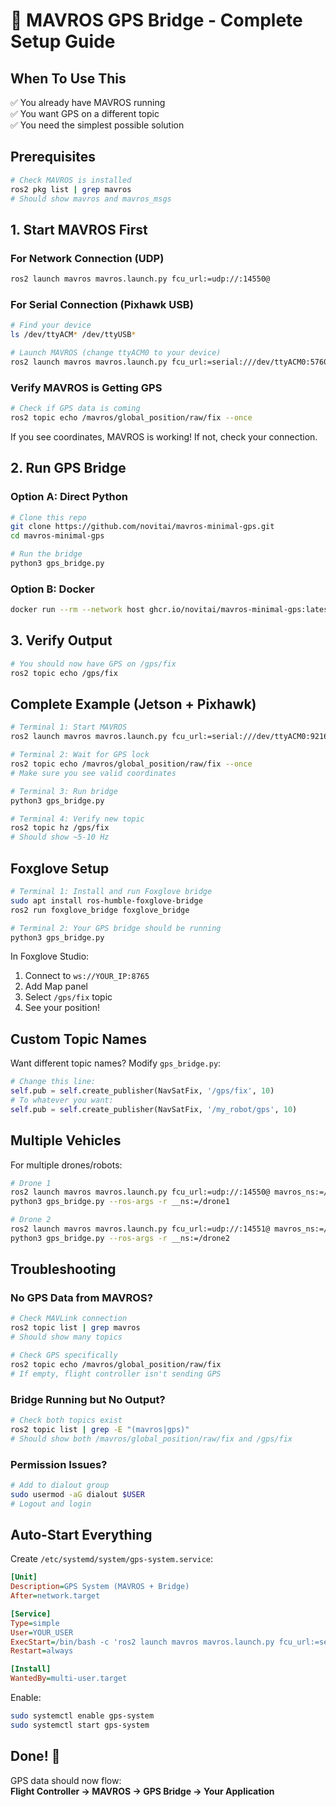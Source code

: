 # 🎯 MAVROS GPS Bridge - Complete Setup Guide

## When To Use This
✅ You already have MAVROS running  
✅ You want GPS on a different topic  
✅ You need the simplest possible solution  

## Prerequisites
```bash
# Check MAVROS is installed
ros2 pkg list | grep mavros
# Should show mavros and mavros_msgs
```

## 1. Start MAVROS First

### For Network Connection (UDP)
```bash
ros2 launch mavros mavros.launch.py fcu_url:=udp://:14550@
```

### For Serial Connection (Pixhawk USB)
```bash
# Find your device
ls /dev/ttyACM* /dev/ttyUSB*

# Launch MAVROS (change ttyACM0 to your device)
ros2 launch mavros mavros.launch.py fcu_url:=serial:///dev/ttyACM0:57600
```

### Verify MAVROS is Getting GPS
```bash
# Check if GPS data is coming
ros2 topic echo /mavros/global_position/raw/fix --once
```

If you see coordinates, MAVROS is working! If not, check your connection.

## 2. Run GPS Bridge

### Option A: Direct Python
```bash
# Clone this repo
git clone https://github.com/novitai/mavros-minimal-gps.git
cd mavros-minimal-gps

# Run the bridge
python3 gps_bridge.py
```

### Option B: Docker
```bash
docker run --rm --network host ghcr.io/novitai/mavros-minimal-gps:latest
```

## 3. Verify Output
```bash
# You should now have GPS on /gps/fix
ros2 topic echo /gps/fix
```

## Complete Example (Jetson + Pixhawk)

```bash
# Terminal 1: Start MAVROS
ros2 launch mavros mavros.launch.py fcu_url:=serial:///dev/ttyACM0:921600

# Terminal 2: Wait for GPS lock
ros2 topic echo /mavros/global_position/raw/fix --once
# Make sure you see valid coordinates

# Terminal 3: Run bridge
python3 gps_bridge.py

# Terminal 4: Verify new topic
ros2 topic hz /gps/fix
# Should show ~5-10 Hz
```

## Foxglove Setup

```bash
# Terminal 1: Install and run Foxglove bridge
sudo apt install ros-humble-foxglove-bridge
ros2 run foxglove_bridge foxglove_bridge

# Terminal 2: Your GPS bridge should be running
python3 gps_bridge.py
```

In Foxglove Studio:
1. Connect to `ws://YOUR_IP:8765`
2. Add Map panel
3. Select `/gps/fix` topic
4. See your position!

## Custom Topic Names

Want different topic names? Modify `gps_bridge.py`:

```python
# Change this line:
self.pub = self.create_publisher(NavSatFix, '/gps/fix', 10)
# To whatever you want:
self.pub = self.create_publisher(NavSatFix, '/my_robot/gps', 10)
```

## Multiple Vehicles

For multiple drones/robots:

```bash
# Drone 1
ros2 launch mavros mavros.launch.py fcu_url:=udp://:14550@ mavros_ns:=/drone1/mavros
python3 gps_bridge.py --ros-args -r __ns:=/drone1

# Drone 2
ros2 launch mavros mavros.launch.py fcu_url:=udp://:14551@ mavros_ns:=/drone2/mavros
python3 gps_bridge.py --ros-args -r __ns:=/drone2
```

## Troubleshooting

### No GPS Data from MAVROS?
```bash
# Check MAVLink connection
ros2 topic list | grep mavros
# Should show many topics

# Check GPS specifically
ros2 topic echo /mavros/global_position/raw/fix
# If empty, flight controller isn't sending GPS
```

### Bridge Running but No Output?
```bash
# Check both topics exist
ros2 topic list | grep -E "(mavros|gps)"
# Should show both /mavros/global_position/raw/fix and /gps/fix
```

### Permission Issues?
```bash
# Add to dialout group
sudo usermod -aG dialout $USER
# Logout and login
```

## Auto-Start Everything

Create `/etc/systemd/system/gps-system.service`:

```ini
[Unit]
Description=GPS System (MAVROS + Bridge)
After=network.target

[Service]
Type=simple
User=YOUR_USER
ExecStart=/bin/bash -c 'ros2 launch mavros mavros.launch.py fcu_url:=serial:///dev/ttyACM0:921600 & sleep 5 && python3 /home/YOUR_USER/mavros-minimal-gps/gps_bridge.py'
Restart=always

[Install]
WantedBy=multi-user.target
```

Enable:
```bash
sudo systemctl enable gps-system
sudo systemctl start gps-system
```

## Done! 🚀

GPS data should now flow:  
**Flight Controller → MAVROS → GPS Bridge → Your Application**